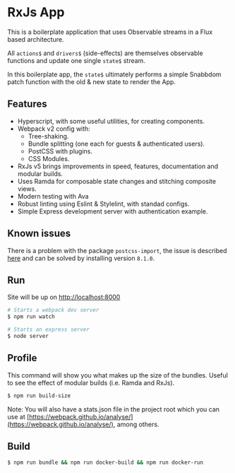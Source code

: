 RxJs App
========

This is a boilerplate application that uses Observable streams in a Flux based architecture.

All `actions$` and `drivers$` (side-effects) are themselves observable functions and update one single `state$` stream.

In this boilerplate app, the `state$` ultimately performs a simple Snabbdom patch function with the old & new state to render the App.

Features
--------
- Hyperscript, with some useful utilities, for creating components.
- Webpack v2 config with:
  - Tree-shaking.
  - Bundle splitting (one each for guests & authenticated users).
  - PostCSS with plugins.
  - CSS Modules.
- RxJs v5 brings improvements in speed, features, documentation and modular builds.
- Uses Ramda for composable state changes and stitching composite views.
- Modern testing with Ava
- Robust linting using Eslint & Stylelint, with standad configs.
- Simple Express development server with authentication example.

Known issues
------------

There is a problem with the package `postcss-import`, the issue is described [here](https://github.com/postcss/postcss-import/issues/207) and can be solved by installing version `8.1.0`.

Run
---

Site will be up on [http://localhost:8000](http://localhost:8000)

````bash
# Starts a webpack dev server
$ npm run watch

# Starts an express server
$ node server

````

Profile
-------

This command will show you what makes up the size of the bundles. Useful to see the effect of modular builds (i.e. Ramda and RxJs).

````bash
$ npm run build-size
````

Note: You will also have a stats.json file in the project root which you can use at [https://webpack.github.io/analyse/](https://webpack.github.io/analyse/), among others.

Build
-----

````bash
$ npm run bundle && npm run docker-build && npm run docker-run
````
